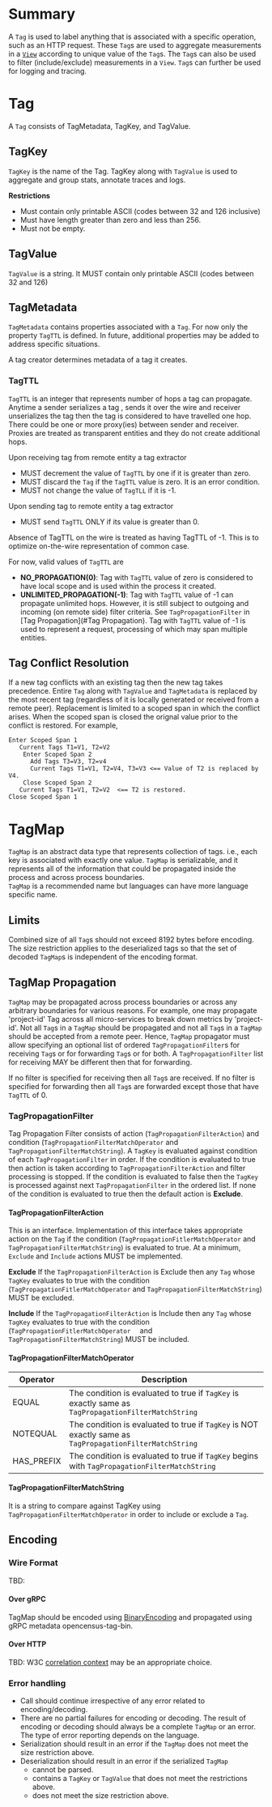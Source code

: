 # Summary
A `Tag` is used to label anything that is associated
with a specific operation, such as an HTTP request. These `Tag`s are used to
aggregate measurements in a [`View`](https://github.com/census-instrumentation/opencensus-specs/blob/master/stats/DataAggregation.md#view) 
according to unique value of the `Tag`s. The `Tag`s can also be used to filter (include/exclude)
measurements in a `View`. `Tag`s can further be used for logging and tracing.

# Tag
A `Tag` consists of TagMetadata, TagKey, and TagValue.

## TagKey

`TagKey` is the name of the Tag. TagKey along with `TagValue` is used to aggregate
and group stats, annotate traces and logs.

**Restrictions**
- Must contain only printable ASCII (codes between 32 and 126 inclusive)
- Must have length greater than zero and less than 256.
- Must not be empty.

## TagValue

`TagValue` is a string. It MUST contain only printable ASCII (codes between
32 and 126)

## TagMetadata

`TagMetadata` contains properties associated with a `Tag`. For now only the property `TagTTL`
is defined. In future, additional properties may be added to address specific situations.

A tag creator determines metadata of a tag it creates.

### TagTTL

`TagTTL` is an integer that represents number of hops a tag can propagate. Anytime a sender serializes a tag
, sends it over the wire and receiver unserializes the tag then the tag is considered to have travelled one hop. 
There could be one or more proxy(ies) between sender and receiver. Proxies are treated as transparent
entities and they do not create additional hops.

Upon receiving tag from remote entity a tag extractor

- MUST decrement the value of `TagTTL` by one if it is greater than zero.
- MUST discard the `Tag` if the `TagTTL` value is zero. It is an error condition.
- MUST not change the value of `TagTLL` if it is -1.

Upon sending tag to remote entity a tag extractor
- MUST send `TagTTL` ONLY if its value is greater than 0.

Absence of TagTTL on the wire is treated as having TagTTL of -1. This is to optimize on-the-wire representation
of common case.

For now, valid values of `TagTTL` are
- **NO_PROPAGATION(0)**: Tag with `TagTTL` value of zero is considered to have local scope and
 is used within the process it created. 
- **UNLIMITED_PROPAGATION(-1)**: Tag with `TagTTL` value of -1 can propagate unlimited hops.
 However, it is still subject to outgoing and incoming (on remote side) filter criteria. 
 See `TagPropagationFilter` in [Tag Propagation](#Tag Propagation). Tag with `TagTTL` value of -1
 is used to represent a request, processing of which may span multiple entities.

## Tag Conflict Resolution
If a new tag conflicts with an existing tag then the new tag takes precedence. Entire `Tag` along 
with `TagValue` and `TagMetadata` is replaced by the most recent tag (regardless of it is locally
generated or received from a remote peer). Replacement is limited to a scoped span in which the 
conflict arises. When the scoped span is closed the orignal value prior to the conflict is restored.
For example,
```
Enter Scoped Span 1
   Current Tags T1=V1, T2=V2
    Enter Scoped Span 2
      Add Tags T3=V3, T2=v4
      Current Tags T1=V1, T2=V4, T3=V3 <== Value of T2 is replaced by V4.
    Close Scoped Span 2
   Current Tags T1=V1, T2=V2  <== T2 is restored.
Close Scoped Span 1
``` 

# TagMap 
`TagMap` is an abstract data type that represents collection of tags. 
i.e., each key is associated with exactly one value.  `TagMap` is serializable, and it represents
all of the information that could be propagated inside the process and across process boundaries.  
`TagMap` is a recommended name but languages can have more language specific name.

## Limits
Combined size of all `Tag`s should not exceed 8192 bytes before encoding.
The size restriction applies to the deserialized tags so that the set of decoded
 `TagMap`s is independent of the encoding format.

## TagMap Propagation
`TagMap` may be propagated across process boundaries or across any arbitrary boundaries for various 
reasons. For example, one may propagate 'project-id' Tag across all micro-services to break down metrics
by 'project-id'. Not all `Tag`s in a `TagMap` should be propagated and not all `Tag`s in a `TagMap`
should be accepted from a remote peer. Hence, `TagMap` propagator must allow specifying an optional
list of ordered `TagPropagationFilter`s for receiving `Tag`s or for forwarding `Tag`s or for both. 
A `TagPropagationFilter` list for receiving MAY be different then that for forwarding.

If no filter is specified for receiving then all `Tag`s are received. 
If no filter is specified for forwarding then all `Tag`s are forwarded except those that have `TagTTL` of 0.

### TagPropagationFilter
Tag Propagation Filter consists of action (`TagPropagationFilterAction`) and condition 
(`TagPropagationFilterMatchOperator` and `TagPropagationFilterMatchString`). A `TagKey` 
is evaluated against condition of each `TagPropagationFilter` in order. If the condition is evaluated
to true then action is taken according to `TagPropagationFilterAction` and filter processing is stopped.
If the condition is evaluated to false then the `TagKey` is processed against next `TagPropagationFilter`
in the ordered list. If none of the condition is evaluated to true then the default
action is **Exclude**.

#### TagPropagationFilterAction
This is an interface. Implementation of this interface takes appropriate action on the `Tag` if the 
condition (`TagPropagationFitlerMatchOperator` and `TagPropagationFilterMatchString`) is evaluated to true.
At a minimum, `Exclude` and `Include` actions MUST be implemented.

**Exclude**
If the `TagPropagationFilterAction` is Exclude then any `Tag` whose `TagKey` evaluates to true 
with the condition (`TagPropagationFitlerMatchOperator` and `TagPropagationFilterMatchString`)
MUST be excluded.

**Include**
If the `TagPropagationFilterAction` is Include then any `Tag` whose `TagKey` evaluates to true 
with the condition (`TagPropagationFitlerMatchOperator  ` and `TagPropagationFilterMatchString`)
MUST be included. 
  
#### TagPropagationFilterMatchOperator

| Operator | Description |
|----------|-------------|
| EQUAL | The condition is evaluated to true if `TagKey` is exactly same as `TagPropagationFilterMatchString` |
| NOTEQUAL | The condition is evaluated to true if `TagKey` is NOT exactly same as `TagPropagationFilterMatchString` |
| HAS_PREFIX | The condition is evaluated to true if `TagKey` begins with `TagPropagationFilterMatchString` |

#### TagPropagationFilterMatchString
It is a string to compare against TagKey using `TagPropagationFilterMatchOperator` in order to 
include or exclude a `Tag`.

## Encoding

### Wire Format
TBD:

#### Over gRPC
TagMap should be encoded using [BinaryEncoding](https://github.com/census-instrumentation/opencensus-specs/tree/master/encodings)
and propagated using gRPC metadata opencensus-tag-bin.

#### Over HTTP

TBD: W3C [correlation context](https://github.com/w3c/correlation-context/blob/master/correlation_context/HTTP_HEADER_FORMAT.md)
may be an appropriate choice.

                                                
### Error handling
- Call should continue irrespective of any error related to encoding/decoding.
- There are no partial failures for encoding or decoding. The result of encoding or decoding
  should always be a complete `TagMap` or an error.  The type of error
  reporting depends on the language.
- Serialization should result in an error if the `TagMap` does not meet the
  size restriction above.
- Deserialization should result in an error if the serialized `TagMap`
  - cannot be parsed.
  - contains a `TagKey` or `TagValue` that does not meet the restrictions above.
  - does not meet the size restriction above.
